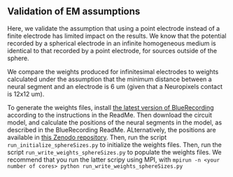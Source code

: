 ## Validation of EM assumptions

Here, we validate the assumption that using a point electrode instead of a finite electrode has limited impact on the results. We know that the potential recorded by a spherical electrode in an infinite homogeneous medium is identical to that recorded by a point electrode, for sources outside of the sphere.

We compare the weights produced for infinitesimal electrodes to weights calculated under the assumption that the minimum distance between a neural segment and an electrode is 6 um (given that a Neuropixels contact is 12x12 um). 

To generate the weights files, install [the latest version of BlueRecording](https://github.com/joseph-tharayil/BlueRecording/tree/master) according to the instructions in the ReadMe. Then download the circuit model, and calculate the positions of the neural segments in the model, as described in the BlueRecording ReadMe. ALternatively, the positions are available in [this Zenodo repository](https://zenodo.org/records/14998743). Then, run the script `run_initialize_sphereSizes.py` to initialize the weights files. Then, run the script `run_write_weights_sphereSizes.py` to populate the weights files. We recommend that you run the latter scripy using MPI, with `mpirun -n <your number of cores> python run_write_weights_sphereSizes.py`

